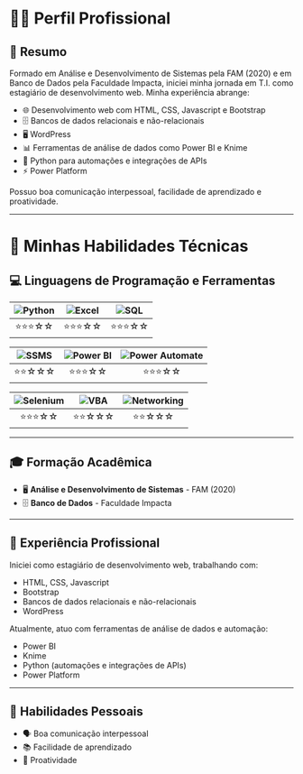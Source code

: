 # 👨‍💻 Perfil Profissional

## 📝 Resumo

Formado em Análise e Desenvolvimento de Sistemas pela FAM (2020) e em Banco de Dados pela Faculdade Impacta, iniciei minha jornada em T.I. como estagiário de desenvolvimento web. Minha experiência abrange:

- 🌐 Desenvolvimento web com HTML, CSS, Javascript e Bootstrap
- 🗄️ Bancos de dados relacionais e não-relacionais
- 🖥️ WordPress
- 📊 Ferramentas de análise de dados como Power BI e Knime
- 🐍 Python para automações e integrações de APIs
- ⚡ Power Platform

Possuo boa comunicação interpessoal, facilidade de aprendizado e proatividade.

---

# 🚀 Minhas Habilidades Técnicas

## 💻 Linguagens de Programação e Ferramentas

| ![Python](https://img.shields.io/badge/-Python-3776AB?style=flat-square&logo=Python&logoColor=white) | ![Excel](https://img.shields.io/badge/-Excel-217346?style=flat-square&logo=Microsoft-Excel&logoColor=white) | ![SQL](https://img.shields.io/badge/-SQL-4479A1?style=flat-square&logo=MySQL&logoColor=white) |
| :---: | :---: | :---: |
| ⭐⭐⭐☆☆ | ⭐⭐⭐☆☆ | ⭐⭐⭐☆☆ |

| ![SSMS](https://img.shields.io/badge/-SSMS-CC2927?style=flat-square&logo=Microsoft-SQL-Server&logoColor=white) | ![Power BI](https://img.shields.io/badge/-Power%20BI-F2C811?style=flat-square&logo=Power-BI&logoColor=black) | ![Power Automate](https://img.shields.io/badge/-Power%20Automate-0066FF?style=flat-square&logo=Power-Automate&logoColor=white) |
| :---: | :---: | :---: |
| ⭐⭐☆☆☆ | ⭐⭐⭐☆☆ | ⭐⭐⭐☆☆ |

| ![Selenium](https://img.shields.io/badge/-Selenium-43B02A?style=flat-square&logo=Selenium&logoColor=white) | ![VBA](https://img.shields.io/badge/-VBA-217346?style=flat-square&logo=Microsoft-Excel&logoColor=white) | ![Networking](https://img.shields.io/badge/-Networking-006699?style=flat-square&logo=Cisco&logoColor=white) |
| :---: | :---: | :---: |
| ⭐⭐⭐☆☆ | ⭐⭐☆☆☆ | ⭐⭐☆☆☆ |

---

## 🎓 Formação Acadêmica

- 🖥️ **Análise e Desenvolvimento de Sistemas** - FAM (2020)
- 🗄️ **Banco de Dados** - Faculdade Impacta

---

## 💼 Experiência Profissional

Iniciei como estagiário de desenvolvimento web, trabalhando com:

- HTML, CSS, Javascript
- Bootstrap
- Bancos de dados relacionais e não-relacionais
- WordPress

Atualmente, atuo com ferramentas de análise de dados e automação:

- Power BI
- Knime
- Python (automações e integrações de APIs)
- Power Platform

---

## 🌟 Habilidades Pessoais

- 🗣️ Boa comunicação interpessoal
- 📚 Facilidade de aprendizado
- 🚀 Proatividade

